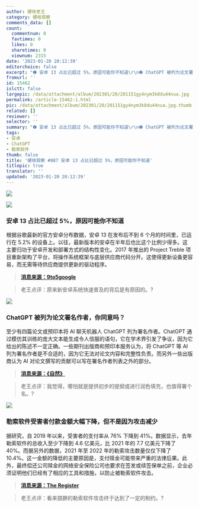 ```yaml
---
author: 硬核老王
category: 硬核观察
comments_data: []
count:
  commentnum: 0
  favtimes: 0
  likes: 0
  sharetimes: 0
  viewnum: 2315
date: '2023-01-20 20:12:39'
editorchoice: false
excerpt: "❶ 安卓 13 占比已超过 5%，原因可能你不知道\r\n❷ ChatGPT 被列为论文署名作者，你同意吗？\r\n❸ 勒索软件受害者付款金额大幅下降，但不是因为攻击减少"
fromurl: ''
id: 15462
islctt: false
largepic: /data/attachment/album/202301/20/201151gy4nym3k8du44nua.jpg
permalink: /article-15462-1.html
pic: /data/attachment/album/202301/20/201151gy4nym3k8du44nua.jpg.thumb.jpg
related: []
reviewer: ''
selector: ''
summary: "❶ 安卓 13 占比已超过 5%，原因可能你不知道\r\n❷ ChatGPT 被列为论文署名作者，你同意吗？\r\n❸ 勒索软件受害者付款金额大幅下降，但不是因为攻击减少"
tags:
- 安卓
- ChatGPT
- 勒索软件
thumb: false
title: '硬核观察 #887 安卓 13 占比已超过 5%，原因可能你不知道'
titlepic: true
translator: ''
updated: '2023-01-20 20:12:39'
---
```


![](/data/attachment/album/202301/20/201151gy4nym3k8du44nua.jpg)


![](/data/attachment/album/202301/20/201200kvkeot91g1ztuxt9.jpg)


### 安卓 13 占比已超过 5%，原因可能你不知道


根据谷歌最新的官方安卓分布数据，安卓 13 在发布后不到 6 个月的时间里，已运行在 5.2% 的设备上。以往，最新版本的安卓在半年后也比这个比例少得多。这主要归功于安卓开发和部署方式的结构性变化。2017 年推出的 Project Treble 项目重新架构了平台，将操作系统框架与底层供应商代码分开。这使得更新设备更容易，而无需等待供应商提供更新的驱动程序。



> 
> **[消息来源：9to5google](https://9to5google.com/2023/01/18/android-13-device-distribution/)**
> 
> 
> 



> 
> 老王点评：原来新安卓系统快速普及的背后是有原因的。?
> 
> 
> 


![](/data/attachment/album/202301/20/201209pkxrmxjqlqxnhrjl.jpg)


### ChatGPT 被列为论文署名作者，你同意吗？


至少有四篇论文或预印本将 AI 聊天机器人 ChatGPT 列为署名作者。ChatGPT 通过模仿其训练的庞大文本能生成令人信服的语句，它在学术界引发了争议，因为它给出的陈述不一定正确。一些期刊出版商和预印本服务认为，将 ChatGPT 等 AI 列为署名作者是不合适的，因为它无法对论文内容和完整性负责。而另外一些出版商认为 AI 对论文撰写的贡献可以写在署名作者列表之外的部分。



> 
> **[消息来源：《自然》](https://www.nature.com/articles/d41586-023-00107-z)**
> 
> 
> 



> 
> 老王点评：我觉得，哪怕就是提供初步的提纲或进行润色填充，也值得署个名。?
> 
> 
> 


![](/data/attachment/album/202301/20/201223hqxtbkmgqdxe9tmx.jpg)


### 勒索软件受害者付款金额大幅下降，但不是因为攻击减少


据研究，自 2019 年以来，受害者的支付率从 76% 下降到 41%。数据显示，去年勒索软件的总收入至少下降到 4.6 亿美元，比 2021 年的 7.7 亿美元下降了 40%。而据另外的数据，2021 年至 2022 年的勒索攻击数量仅仅下降了 10.4%。这一金额的降低的主要原因是，支付赎金可能带来严重的法律后果。此外，最终偿还公司赎金的网络安全保险公司也要求在签发或续签保单之前，企业必须证明他们已经有了相应的工具和措施，以防止被勒索软件攻击。



> 
> **[消息来源：The Register](https://www.theregister.com/2023/01/19/ransomware_payments_down/)**
> 
> 
> 



> 
> 老王点评：看来猖獗的勒索软件攻击终于达到了一定的制约。?
> 
> 
>